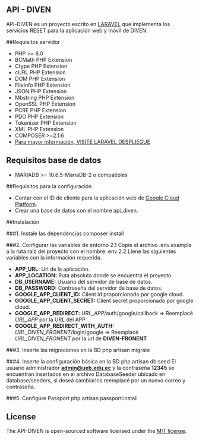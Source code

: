 ## API - DIVEN

APi-DIVEN es un proyecto escrito en [LARAVEL](https://laravel.com/docs/9.x#why-laravel) que implementa los servicios RESET para la aplicación web y móvil de DIVEN.

##Requisitos servidor
- PHP >= 8.0
- BCMath PHP Extension
- Ctype PHP Extension
- cURL PHP Extension
- DOM PHP Extension
- Fileinfo PHP Extension
- JSON PHP Extension
- Mbstring PHP Extension
- OpenSSL PHP Extension
- PCRE PHP Extension
- PDO PHP Extension
- Tokenizer PHP Extension
- XML PHP Extension
- COMPOSER >=2.1.6
- [Para mayor información, VISITE LARAVEL DESPLIEGUE ](https://laravel.com/docs/9.x/deployment)

## Requisitos base de datos
- MARIADB >= 10.6.5-MariaDB-2 o compatibles

##Requisitos para la configuración
- Contar con el ID de cliente para la aplicación web de [Google Cloud Platform]([https://console.cloud.google.com/apis/credentials).
- Crear una base de datos con el nombre api_diven.

##Instalación

###1. Instale las dependencias
    composer install

###2. Configurar las variables de entorno
2.1 Copie el archivo .env.example a la ruta raíz del proyecto con el nombre .env
2.2 Llene las siguientes variables con la información requerida.
* **APP_URL:** Url de la aplicación.
* **APP_LOCATION:** Ruta absoluta donde se encuentra el proyecto.
* **DB_USERNAME:** Usuario del servidor de base de datos.
* **DB_PASSWORD:** Contraseña del servidor de base de datos.
* **GOOGLE_APP_CLIENT_ID:** Client id proporcionado por google cloud.
* **GOOGLE_APP_CLIENT_SECRET:** Client secret proporcionado por google cloud.
* **GOOGLE_APP_REDIRECT:** *URL_APP*/auth/google/callback => Reemplacé *URL_APP* por la URL del APP
* **GOOGLE_APP_REDIRECT_WITH_AUTH:** *URL_DIVEN_FRONENT*/login/google => Reemplacé *URL_DIVEN_FRONENT* por la url de **DIVEN-FRONENT**

###3. Inserte las migraciones en la BD
    php artisan migrate

###4. Inserte la configuración básica en la BD
php artisan db:seed
El usuario administrador **admin@ueb.edu.ec** y la contraseña **12345** se encuentran insertados en el archivo DatabaseSeeder ubicado en  database/seeders, si deseá cambiarlos reemplacé por un nuevo correo y contraseña.

###5. Configure Passport
    php artisan passport:install

## License
The API-DIVEN is open-sourced software licensed under the [MIT license](https://opensource.org/licenses/MIT).

